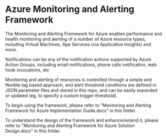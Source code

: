 
# Azure Monitoring and Alerting Framework

The Monitoring and Alerting Framework for Azure enables performance and health monitoring and alerting of a number of Azure resource types, including Virtual Machines, App Services (via Application Insights) and more.  

Notifications can be any of the notification actions supported by Azure Action Groups, including email notifications, phone calls notification, web hook invocations, etc

Monitoring and alerting of resources is controlled through a simple and flexible tag based approach, and alert threshold conditions are defined in JSON parameter files and stored in this repo, and can be easily expanded or updated (eg. to specify a custom trigger threshold).

To begin using the framework, please refer to "Monitoring and Alerting Framework for Azure Implementation Guide.docx" in this folder.  

To understand the design of the framework and enhance/extend it, please refer to "Monitoring and Alerting Framework for Azure Solution Design.docx" in this folder.


